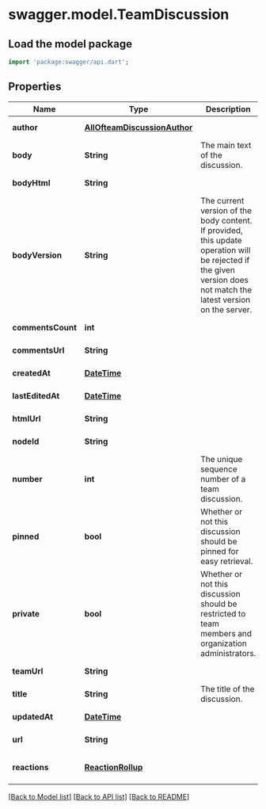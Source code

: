 # swagger.model.TeamDiscussion

## Load the model package
```dart
import 'package:swagger/api.dart';
```

## Properties
Name | Type | Description | Notes
------------ | ------------- | ------------- | -------------
**author** | [**AllOfteamDiscussionAuthor**](AllOfteamDiscussionAuthor.md) |  | [default to null]
**body** | **String** | The main text of the discussion. | [default to null]
**bodyHtml** | **String** |  | [default to null]
**bodyVersion** | **String** | The current version of the body content. If provided, this update operation will be rejected if the given version does not match the latest version on the server. | [default to null]
**commentsCount** | **int** |  | [default to null]
**commentsUrl** | **String** |  | [default to null]
**createdAt** | [**DateTime**](DateTime.md) |  | [default to null]
**lastEditedAt** | [**DateTime**](DateTime.md) |  | [default to null]
**htmlUrl** | **String** |  | [default to null]
**nodeId** | **String** |  | [default to null]
**number** | **int** | The unique sequence number of a team discussion. | [default to null]
**pinned** | **bool** | Whether or not this discussion should be pinned for easy retrieval. | [default to null]
**private** | **bool** | Whether or not this discussion should be restricted to team members and organization administrators. | [default to null]
**teamUrl** | **String** |  | [default to null]
**title** | **String** | The title of the discussion. | [default to null]
**updatedAt** | [**DateTime**](DateTime.md) |  | [default to null]
**url** | **String** |  | [default to null]
**reactions** | [**ReactionRollup**](ReactionRollup.md) |  | [optional] [default to null]

[[Back to Model list]](../README.md#documentation-for-models) [[Back to API list]](../README.md#documentation-for-api-endpoints) [[Back to README]](../README.md)

